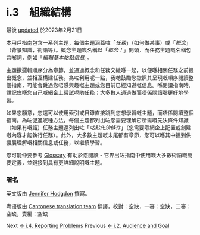 # i.3　組織結構
最後 [updated](/node/2827279/discuss) 於2023年2月21日

本用戶指南包含一系列主題，每個主題涵蓋咗「*任務*」（如何做某事）或「*概念*」（背景知識，術語等）。概念主題嘅名稱以「*概念：*」開頭，而任務主題嘅名稱包含喐詞，例如「*編輯基本站點信息*」。

主題撳邏輯順序分為章節，並通過概念和任務交織喺一起，以便喺相關任務之前提出概念，並相互構建任務。為咗利用呢一點，我哋鼓勵您撳照其呈現嘅順序閱讀整個指南，可能會跳過您唔感興趣嘅主題或您目前已經知道嘅信息。喺閱讀指南時，請記住喺您自己嘅網企上嘗試呢啲任務；大多數人通過做而唔係閱讀嚟更好地學習。

如果您願意，您還可以使用索引或目錄直接跳到您想學習嘅主題，而唔係閱讀整個指南。為咗促進呢種方法，每個主題都列出咗您需要理解它所需嘅先決條件知識（如果有嘅話）任務主題還列出咗「*站點先決條件*」（您需要喺網企上配置或創建嘅內容才能執行任務）。此外，大多數主題嘅末尾都有章節，您可以喺其中搵到供擴展理解嘅相關信息或任務，以繼續學習。

您可能仲要參考 [Glossary](/docs/user_guide/en/glossary.html "Glossary") 有助於您閱讀 - 它畀出咗指南中使用嘅大多數術語嘅簡要定義，並鏈接到具有更詳細說明嘅主題。

### 署名
英文版由 [Jennifer Hodgdon](https://www.drupal.org/u/jhodgdon) 撰寫。

粤语版由 [Cantonese translation team](https://github.com/Drupal-Cantonese) 翻譯，校對：空缺，一審：空缺，二審：空缺，責編：空缺

 Next [→ i.4. Reporting Problems](/docs/user_guide/en/preface-reporting.html) Previous [← i.2. Audience and Goal](/docs/user_guide/en/preface-audience.html)

